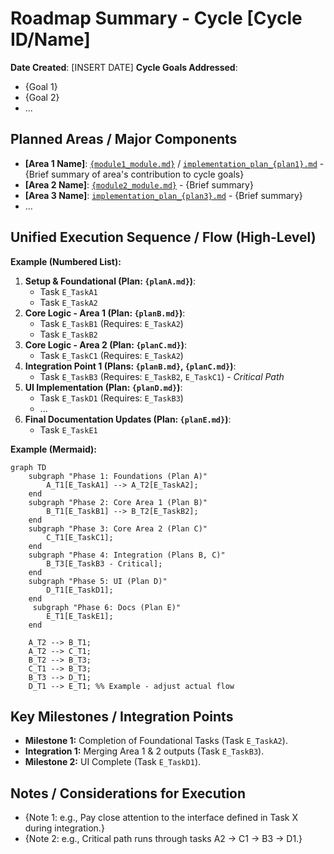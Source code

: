 <!--
Instructions: Fill in the placeholders below to create the Roadmap Summary.
This document summarizes the unified plan for the current development cycle,
consolidating information from individual Implementation Plans and providing
a high-level execution overview. It is the final output of the Strategy Phase for the cycle's goals.
*Do NOT include these comments in the created file.*
-->

# Roadmap Summary - Cycle [Cycle ID/Name]

**Date Created**: [INSERT DATE]
**Cycle Goals Addressed**:
<!-- List the high-level goals confirmed for this Strategy cycle (from activeContext.md) -->
*   {Goal 1}
*   {Goal 2}
*   ...

## Planned Areas / Major Components
<!-- List the key areas (Modules, Features) planned in this cycle, linking to their primary HDTA docs. -->
*   **[Area 1 Name]**: [`{module1_module.md}`](path/to/module1.md) / [`implementation_plan_{plan1}.md`](path/to/plan1.md) - {Brief summary of area's contribution to cycle goals}
*   **[Area 2 Name]**: [`{module2_module.md}`](path/to/module2.md) - {Brief summary}
*   **[Area 3 Name]**: [`implementation_plan_{plan3}.md`](path/to/plan3.md) - {Brief summary}
*   ...

## Unified Execution Sequence / Flow (High-Level)
<!--
Provide a high-level overview of the combined execution sequence across all planned areas.
This could be a numbered list, phases, or a Mermaid diagram showing major steps/task groups and their dependencies.
Focus on `Execution_*` tasks. Highlight key milestones, integration points, or critical paths.
Reference parent Implementation Plans for task details.
-->

**Example (Numbered List):**

1.  **Setup & Foundational (Plan: `{planA.md}`)**:
    *   Task `E_TaskA1`
    *   Task `E_TaskA2`
2.  **Core Logic - Area 1 (Plan: `{planB.md}`)**:
    *   Task `E_TaskB1` (Requires: `E_TaskA2`)
    *   Task `E_TaskB2`
3.  **Core Logic - Area 2 (Plan: `{planC.md}`)**:
    *   Task `E_TaskC1` (Requires: `E_TaskA2`)
4.  **Integration Point 1 (Plans: `{planB.md}`, `{planC.md}`)**:
    *   Task `E_TaskB3` (Requires: `E_TaskB2`, `E_TaskC1`) - *Critical Path*
5.  **UI Implementation (Plan: `{planD.md}`)**:
    *   Task `E_TaskD1` (Requires: `E_TaskB3`)
    *   ...
6.  **Final Documentation Updates (Plan: `{planE.md}`)**:
    *   Task `E_TaskE1`

**Example (Mermaid):**
```mermaid
graph TD
    subgraph "Phase 1: Foundations (Plan A)"
        A_T1[E_TaskA1] --> A_T2[E_TaskA2];
    end
    subgraph "Phase 2: Core Area 1 (Plan B)"
        B_T1[E_TaskB1] --> B_T2[E_TaskB2];
    end
    subgraph "Phase 3: Core Area 2 (Plan C)"
        C_T1[E_TaskC1];
    end
    subgraph "Phase 4: Integration (Plans B, C)"
        B_T3[E_TaskB3 - Critical];
    end
    subgraph "Phase 5: UI (Plan D)"
        D_T1[E_TaskD1];
    end
     subgraph "Phase 6: Docs (Plan E)"
        E_T1[E_TaskE1];
    end

    A_T2 --> B_T1;
    A_T2 --> C_T1;
    B_T2 --> B_T3;
    C_T1 --> B_T3;
    B_T3 --> D_T1;
    D_T1 --> E_T1; %% Example - adjust actual flow
```

## Key Milestones / Integration Points
<!-- Call out specific tasks or phases that represent important milestones or integration points between different areas. -->
*   **Milestone 1:** Completion of Foundational Tasks (Task `E_TaskA2`).
*   **Integration 1:** Merging Area 1 & 2 outputs (Task `E_TaskB3`).
*   **Milestone 2:** UI Complete (Task `E_TaskD1`).

## Notes / Considerations for Execution
<!-- Any final notes, critical path warnings, or important context for the Execution phase based on the unified plan. -->
*   {Note 1: e.g., Pay close attention to the interface defined in Task X during integration.}
*   {Note 2: e.g., Critical path runs through tasks A2 -> C1 -> B3 -> D1.}
